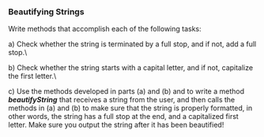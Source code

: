 ### Beautifying Strings

Write methods that accomplish each of the following tasks:

a) Check whether the string is terminated by a full stop, and if not, add a full stop.\

b) Check whether the string starts with a capital letter, and if not, capitalize the first letter.\

c) Use the methods developed in parts (a) and (b) and to write a method _**beautifyString**_
that receives a string from the user, and then calls the methods in (a) and (b) to make
sure that the string is properly formatted, in other words, the string has a full stop at
the end, and a capitalized first letter. Make sure you output the string after it has been
beautified!